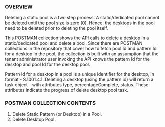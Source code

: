 ### OVERVIEW

Deleting a static pool is a two step process. A static/dedicated pool cannot be deleted until the pool size is zero (0). Hence, the desktops in the pool need to be deleted prior to deleting the pool itself.

This POSTMAN collection shows the API calls to delete a desktop in a static/dedicated pool and delete a pool. Since there are POSTMAN collections in the repository that cover how to fetch pool Id and pattern Id for a desktop in the pool, the collection is built with an assumption that the tenant administrator user invoking the API knows the pattern Id for the desktop and pool Id for the desktop pool. 

Pattern Id for a desktop in a pool is a unique identifier for the desktop, in format - S.1001.4.1. Deleting a desktop (using the pattern id) will return a task object - with attributes type, percentageComplete, status. These attributes indicate the progress of delete desktop pool task.


### POSTMAN COLLECTION CONTENTS

1. Delete Static Pattern (or Desktop) in a Pool.
2. Delete Desktop Pool.